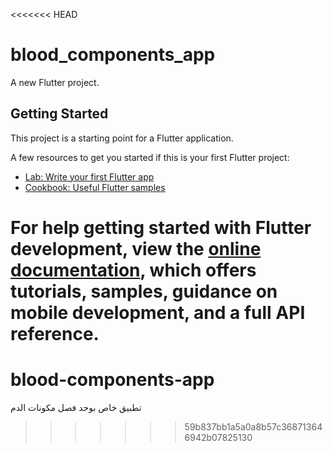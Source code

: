 <<<<<<< HEAD
# blood_components_app

A new Flutter project.

## Getting Started

This project is a starting point for a Flutter application.

A few resources to get you started if this is your first Flutter project:

- [Lab: Write your first Flutter app](https://docs.flutter.dev/get-started/codelab)
- [Cookbook: Useful Flutter samples](https://docs.flutter.dev/cookbook)

For help getting started with Flutter development, view the
[online documentation](https://docs.flutter.dev/), which offers tutorials,
samples, guidance on mobile development, and a full API reference.
=======
# blood-components-app
تطبيق خاص بوحد فصل مكونات الدم 
>>>>>>> 59b837bb1a5a0a8b57c368713646942b07825130
